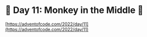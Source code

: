 # 🎄 Day 11: Monkey in the Middle 🎄

[https://adventofcode.com/2022/day/11](https://adventofcode.com/2022/day/11)
